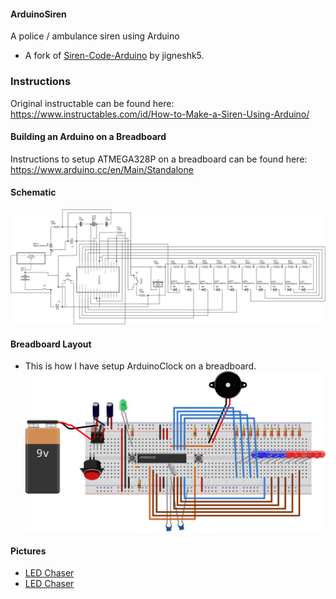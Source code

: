 #### ArduinoSiren
A police / ambulance siren using Arduino

* A fork of [Siren-Code-Arduino](https://github.com/jigneshk5/Siren-Code-Arduino) by jigneshk5.

### Instructions
Original instructable can be found here: https://www.instructables.com/id/How-to-Make-a-Siren-Using-Arduino/

#### Building an Arduino on a Breadboard
Instructions to setup ATMEGA328P on a breadboard can be found here: https://www.arduino.cc/en/Main/Standalone

#### Schematic
![Schematic](./ArduinoSiren_schem.svg)

#### Breadboard Layout
* This is how I have setup ArduinoClock on a breadboard.
![Breadboard Layout](./ArduinoSiren_bb.svg)

#### Pictures
* [LED Chaser](https://www.instagram.com/p/ByKOTkWgI8r/)
* [LED Chaser](https://www.instagram.com/p/ByKO85dgSk9/)
